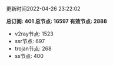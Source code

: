 更新时间2022-04-26 23:22:02

**总订阅: 401**
**总节点: 16597**
**有效节点: 2888**
- v2ray节点: 1523
- ssr节点: 697
- trojan节点: 268
- ss节点: 400
